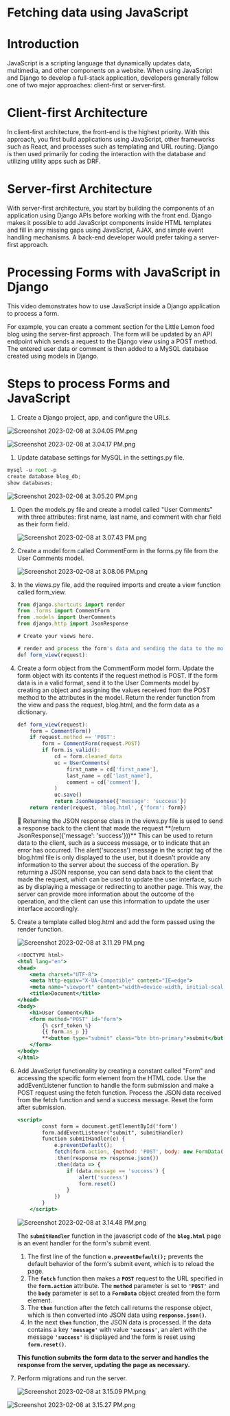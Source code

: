 # Fetching data using JavaScript

# Introduction

JavaScript is a scripting language that dynamically updates data, multimedia, and other components on a website. When using JavaScript and Django to develop a full-stack application, developers generally follow one of two major approaches: client-first or server-first.

# Client-first Architecture

In client-first architecture, the front-end is the highest priority. With this approach, you first build applications using JavaScript, other frameworks such as React, and processes such as templating and URL routing. Django is then used primarily for coding the interaction with the database and utilizing utility apps such as DRF.

# Server-first Architecture

With server-first architecture, you start by building the components of an application using Django APIs before working with the front end. Django makes it possible to add JavaScript components inside HTML templates and fill in any missing gaps using JavaScript, AJAX, and simple event handling mechanisms. A back-end developer would prefer taking a server-first approach.

# Processing Forms with JavaScript in Django

This video demonstrates how to use JavaScript inside a Django application to process a form. 

For example, you can create a comment section for the Little Lemon food blog using the server-first approach. The form will be updated by an API endpoint which sends a request to the Django view using a POST method. The entered user data or comment is then added to a MySQL database created using models in Django.

# Steps to process Forms and JavaScript

1. Create a Django project, app, and configure the URLs.

![Screenshot 2023-02-08 at 3.04.05 PM.png](Fetching%20data%20using%20JavaScript%20c0e956d6dd2c43ecb0a4f93d975fcd45/Screenshot_2023-02-08_at_3.04.05_PM.png)

![Screenshot 2023-02-08 at 3.04.17 PM.png](Fetching%20data%20using%20JavaScript%20c0e956d6dd2c43ecb0a4f93d975fcd45/Screenshot_2023-02-08_at_3.04.17_PM.png)

1. Update database settings for MySQL in the settings.py file.

```jsx
mysql -u root -p
create database blog_db;
show databases;
```

![Screenshot 2023-02-08 at 3.05.20 PM.png](Fetching%20data%20using%20JavaScript%20c0e956d6dd2c43ecb0a4f93d975fcd45/Screenshot_2023-02-08_at_3.05.20_PM.png)

1. Open the models.py file and create a model called "User Comments" with three attributes: first name, last name, and comment with char field as their form field.
    
    ![Screenshot 2023-02-08 at 3.07.43 PM.png](Fetching%20data%20using%20JavaScript%20c0e956d6dd2c43ecb0a4f93d975fcd45/Screenshot_2023-02-08_at_3.07.43_PM.png)
    
2. Create a model form called CommentForm in the forms.py file from the User Comments model.
    
    ![Screenshot 2023-02-08 at 3.08.06 PM.png](Fetching%20data%20using%20JavaScript%20c0e956d6dd2c43ecb0a4f93d975fcd45/Screenshot_2023-02-08_at_3.08.06_PM.png)
    
3. In the views.py file, add the required imports and create a view function called form_view.
    
    ```jsx
    from django.shortcuts import render
    from .forms import CommentForm
    from .models import UserComments
    from django.http import JsonResponse
    
    # Create your views here.
    
    # render and process the form's data and sending the data to the model
    def form_view(request):
    ```
    
4. Create a form object from the CommentForm model form. 
Update the form object with its contents if the request method is POST. 
If the form data is in a valid format, send it to the User Comments model by creating an object and assigning the values received from the POST method to the attributes in the model. 
Return the render function from the view and pass the request, blog.html, and the form data as a dictionary.
    
    ```jsx
    def form_view(request):
        form = CommentForm()
        if request.method == 'POST':
            form = CommentForm(request.POST)
            if form.is_valid():
                cd = form.cleaned_data
                uc = UserComments(
                    first_name = cd['first_name'],
                    last_name = cd['last_name'],
                    comment = cd['comment'],
                )
                uc.save()
                return JsonResponse({'message': 'success'})
        return render(request, 'blog.html', {'form': form})
    ```
    
    <aside>
    🤔 Returning the JSON response class in the views.py file is used to send a response back to the client that made the request **(return JsonResponse({'message': 'success'}))**
    This can be used to return data to the client, such as a success message, or to indicate that an error has occurred. 
    The alert('success') message in the script tag of the blog.html file is only displayed to the user, but it doesn't provide any information to the server about the success of the operation. By returning a JSON response, you can send data back to the client that made the request, which can be used to update the user interface, such as by displaying a message or redirecting to another page. 
    This way, the server can provide more information about the outcome of the operation, and the client can use this information to update the user interface accordingly.
    
    </aside>
    
5. Create a template called blog.html and add the form passed using the render function.
    
    ![Screenshot 2023-02-08 at 3.11.29 PM.png](Fetching%20data%20using%20JavaScript%20c0e956d6dd2c43ecb0a4f93d975fcd45/Screenshot_2023-02-08_at_3.11.29_PM.png)
    
    ```jsx
    <!DOCTYPE html>
    <html lang="en">
    <head>
        <meta charset="UTF-8">
        <meta http-equiv="X-UA-Compatible" content="IE=edge">
        <meta name="viewport" content="width=device-width, initial-scale=1.0">
        <title>Document</title>
    </head>
    <body>
        <h1>User Comment</h1>
        <form method="POST" id="form">
            {% csrf_token %}
            {{ form.as_p }}
            **<button type="submit" class="btn btn-primary">submit</button>**
        </form>
    </body>
    </html>
    ```
    
6. Add JavaScript functionality by creating a constant called "Form" and accessing the specific form element from the HTML code.
Use the addEventListener function to handle the form submission and make a POST request using the fetch function.
Process the JSON data received from the fetch function and send a success message.
Reset the form after submission.
    
    ```jsx
    <script>
            const form = document.getElementById('form')
            form.addEventListener("submit", submitHandler)
            function submitHandler(e) {
                e.preventDefault();
                fetch(form.action, {method: 'POST', body: new FormData(form)})
                .then(response => response.json())
                .then(data => {
                    if (data.message == 'success') {
                        alert('success')
                        form.reset()
                    }
                })
            }
        </script>
    ```
    
    ![Screenshot 2023-02-08 at 3.14.48 PM.png](Fetching%20data%20using%20JavaScript%20c0e956d6dd2c43ecb0a4f93d975fcd45/Screenshot_2023-02-08_at_3.14.48_PM.png)
    
    The **`submitHandler`** function in the javascript code of the **`blog.html`** page is an event handler for the form's submit event.
    
    1. The first line of the function **`e.preventDefault();`** prevents the default behavior of the form's submit event, which is to reload the page.
    2. The **`fetch`** function then makes a **`POST`** request to the URL specified in the **`form.action`** attribute. The **`method`** parameter is set to **`'POST'`** and the **`body`** parameter is set to a **`FormData`** object created from the form element.
    3. The **`then`** function after the fetch call returns the response object, which is then converted into JSON data using **`response.json()`**.
    4. In the next **`then`** function, the JSON data is processed. If the data contains a key **`'message'`** with value **`'success'`**, an alert with the message **`'success'`** is displayed and the form is reset using **`form.reset()`**.
    
    **This function submits the form data to the server and handles the response from the server, updating the page as necessary.**
    
7. Perform migrations and run the server.
    
    ![Screenshot 2023-02-08 at 3.15.09 PM.png](Fetching%20data%20using%20JavaScript%20c0e956d6dd2c43ecb0a4f93d975fcd45/Screenshot_2023-02-08_at_3.15.09_PM.png)
    

![Screenshot 2023-02-08 at 3.15.27 PM.png](Fetching%20data%20using%20JavaScript%20c0e956d6dd2c43ecb0a4f93d975fcd45/Screenshot_2023-02-08_at_3.15.27_PM.png)